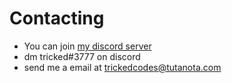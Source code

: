 # Contacting

- You can join [my discord server](https://discord.gg/mY8zTARu4g)
- dm tricked#3777 on discord
- send me a email at trickedcodes@tutanota.com
